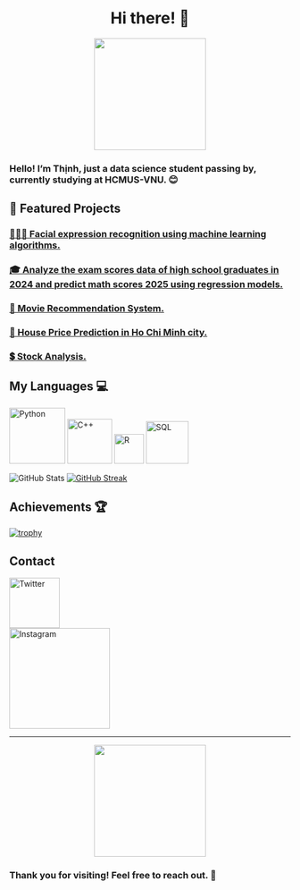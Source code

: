 <div align="center">
  <h1>Hi there! 👋</h1>

<img src="https://media.giphy.com/media/oCoDOqw7AfDFlFuCfq/giphy.gif?cid=790b7611nu0zfs0bggwvtazpisatzida23go58jfgvmoprl4&ep=v1_stickers_search&rid=giphy.gif&ct=s" width="200">
</div>

### Hello! I’m Thịnh, just a data science student passing by, currently studying at HCMUS-VNU. 😊  

## 🚀 Featured Projects
### [🧑🏼‍🦰 Facial expression recognition using machine learning algorithms.](https://github.com/Lizichu0100/Fundamental-ML)
### [🎓 Analyze the exam scores data of high school graduates in 2024 and predict math scores 2025 using regression models.](https://github.com/Lizichu0100/AnalyzeData_Thi_THPT_2024)
### [🎥 Movie Recommendation System.](https://github.com/Lizichu0100/Movie-recommendation-system)
### [🏡 House Price Prediction in Ho Chi Minh city.](https://github.com/Lizichu0100/HousePricePrediction)
### [💲 Stock Analysis.](https://github.com/Lizichu0100/StockAnalysis)

## My Languages 💻
<div>
  <img src="https://img.shields.io/badge/-Python-blue?style=flat-square&logo=python&logoColor=white" alt="Python" width="100"/>
  <img src="https://img.shields.io/badge/-C++-00599C?style=flat-square&logo=c%2B%2B&logoColor=white" alt="C++" width="80"/>
  <img src="https://img.shields.io/badge/-R-276DC3?style=flat-square&logo=r&logoColor=white" alt="R" width="53"/>
  <img src="https://img.shields.io/badge/-SQL-orange?style=flat-square&logo=postgresql&logoColor=white" alt="SQL" width="76"/>
<div>

![GitHub Stats](https://github-readme-stats.vercel.app/api?username=Lizichu0100&show_icons=true&theme=github_dark&hide_border=true&card_width=400)
[![GitHub Streak](https://github-readme-streak-stats.herokuapp.com/?user=Lizichu&theme=github-dark-blue&hide_border=true&card_width=400)](https://git.io/streak-stats)

## Achievements 🏆
[![trophy](https://github-profile-trophy.vercel.app/?username=yourusername&&title=LongTimeUser,Followers,Experience&theme=darkhub)](https://github.com/ryo-ma/github-profile-trophy)

## Contact

<a href="https://twitter.com/Liziichu" target="_blank">
  <img src="https://img.shields.io/badge/X-%23ff0000.svg?style=for-the-badge&logo=X&logoColor=white" alt="Twitter" width="90"/>
</a><br>

<a href="https://www.linkedin.com/in/th%E1%BB%8Bnh-phan-huy-43ba532ba/" target="_blank">
  <img src="https://img.shields.io/badge/LinkedIn-blue?style=for-the-badge&logo=linkedin&logoColor=white" alt="Instagram" width="180"/>
</a>

---
<div align="center">
<img src="https://media.giphy.com/media/CMoWF5lWMBoJcyYRYV/giphy.gif?cid=790b7611b1j4d0o6cpi42wgwlkv76ydt3ho16dh30cujelvy&ep=v1_stickers_search&rid=giphy.gif&ct=s" width="200"> </div>
  
### Thank you for visiting! Feel free to reach out. 🎉 

